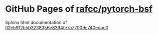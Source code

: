 GitHub Pages of [rafcc/pytorch-bsf](https://github.com/rafcc/pytorch-bsf)
===
Sphinx html documentation of [02eb912b5b3238356e8394fe7a77009c740edac0](https://github.com/rafcc/pytorch-bsf/tree/02eb912b5b3238356e8394fe7a77009c740edac0)
